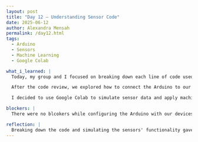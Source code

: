 ```yaml
---
layout: post
title: "Day 12 – Understanding Sensor Code"
date: 2025-06-12
author: Alexandra Mensah
permalink: /day12.html
tags: 
  - Arduino
  - Sensors
  - Machine Learning
  - Google Colab

what_i_learned: |
  Today, my group and I focused on breaking down each line of code used to monitor and control the Arduino-connected sensors. We analyzed how the pH sensor, turbidity sensor, and temperature sensor collect and process data from analog pins, and how the fan, heater, relay, and LCD are controlled via digital pins. This gave us a deeper understanding of how sensor data can be read and translated into outputs.

  After the code review, we explored how to connect the Arduino to our computers through USB and use Python to visualize the sensor data in real-time. This helped us understand serial communication and how we can leverage Python libraries like pandas and matplotlib to monitor trends over time.

  I decided to use Google Colab to simulate sensor data and apply machine learning. We used the Random Forest Classifier to predict whether the water quality is safe or unsafe based on simulated pH, temperature, and turbidity values. It was exciting to see how the model performed and make predictions on new data.

blockers: |
  There were no blcokers while configuring the Arduino with our devices.

reflection: |
  Breaking down the code and simulating the sensors' functionality gave me a much clearer picture of how the components work together. It was interesting to see our code and actions become visual through Python plots and machine learning predictions. Exploring these concepts not only enhanced my technical skills but also boosted my confidence in applying knowledge and all that ive learned to problems. I look forward to testing the model on real sensor data in the coming days.
---
```

